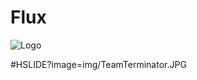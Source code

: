 # Flux 

![Logo](http://spark.apache.org/images/spark-logo-trademark.png)

#HSLIDE?image=img/TeamTerminator.JPG